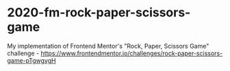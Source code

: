 # 2020-fm-rock-paper-scissors-game
My implementation of Frontend Mentor's "Rock, Paper, Scissors Game" challenge - https://www.frontendmentor.io/challenges/rock-paper-scissors-game-pTgwgvgH
